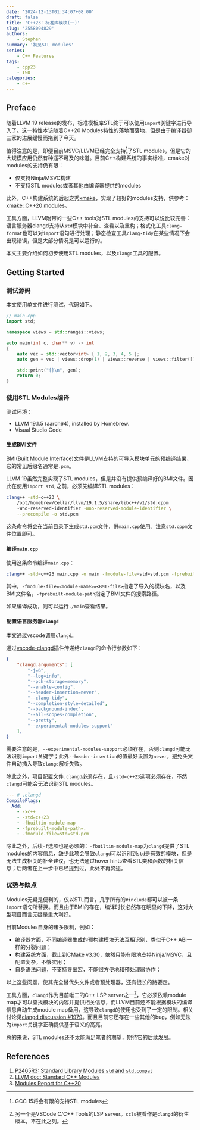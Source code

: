 ```yaml
---
date: '2024-12-13T01:34:07+08:00'
draft: false
title: 'C++23：标准库模块(一)'
slug: '2558094829'
authors:
    - Stephen
summary: '初见STL modules'
series:
    - C++ Features
tags:
    - cpp23
    - ISO
categories:
    - C++
---
```


## Preface

随着LLVM 19 release的发布，标准模板库STL终于可以使用`import`关键字进行导入了。这一特性本该随着C++20 Modules特性的落地而落地，但是由于编译器御三家的进展缓慢而拖到了今天。

值得注意的是，即便目前MSVC/LLVM已经完全支持[^1]了STL modules，但是它的大规模应用仍然有种遥不可及的味道。目前C++构建系统的事实标准，cmake对modules的支持仍有限：
- 仅支持Ninja/MSVC构建
- 不支持STL modules或者其他由编译器提供的modules

此外，C++构建系统的后起之秀[xmake](https://xmake.io/#/guide/project_examples?id=c20-module)，实现了较好的modules支持，供参考：[xmake: C++20 modules](https://xmake.io/#/guide/project_examples?id=c20-module)。

[^1]: GCC 15将会有限的支持STL modules

工具方面，LLVM附带的一些C++ tools对STL modules的支持可以说比较完善：语言服务器clangd支持从`std`模块中补全、查看以及重构；格式化工具`clang-format`也可以对`import`语句进行处理；静态检查工具`clang-tidy`在某些情况下会出现错误，但是大部分情况是可以运行的。

本文主要介绍如何初步使用STL modules，以及`clangd`工具的配置。

## Getting Started

### 测试源码

本文使用单文件进行测试，代码如下。

```cpp
// main.cpp
import std;

namespace views = std::ranges::views;

auto main(int c, char** v) -> int
{
    auto vec = std::vector<int> { 1, 2, 3, 4, 5 };
    auto gen = vec | views::drop(1) | views::reverse | views::filter([](auto&& n) -> bool { return n % 2 == 0; });

    std::print("{}\n", gen);
    return 0;
}
```

### 使用STL Modules编译

测试环境：

- LLVM 19.1.5 (aarch64), installed by Homebrew.
- Visual Studio Code

#### 生成BMI文件

BMI(Built Module Interface)文件是LLVM支持的可导入模块单元的预编译结果，它的常见后缀名通常是`.pcm`。

LLVM 19虽然完整实现了STL modules，但是并没有提供预编译好的BMI文件。因此在使用`import std;`之前，必须先编译STL modules：

```bash
clang++ -std=c++23 \
    /opt/homebrew/Cellar/llvm/19.1.5/share/libc++/v1/std.cppm
    -Wno-reserved-identifier -Wno-reserved-module-identifier \
    --precompile -o std.pcm
```

这条命令将会在当前目录下生成`std.pcm`文件，供`main.cpp`使用。注意`std.cppm`文件位置即可。


#### 编译`main.cpp`

使用这条命令编译`main.cpp`：

```bash
clang++ -std=c++23 main.cpp -o main -fmodule-file=std=std.pcm -fprebuilt-module-path=.
```

其中，`-fmodule-file=<module-name>=<BMI-file>`指定了导入的模块名，以及BMI文件名，`-fprebuilt-module-path`指定了BMI文件的搜索路径。

如果编译成功，则可以运行`./main`查看结果。

#### 配置语言服务器`clangd`

本文通过vscode调用`clangd`。

通过[vscode-clangd](https://github.com/clangd/vscode-clangd)插件传递给`clangd`的命令行参数如下：

```json {hl_lines=[7, 13]}
{
    "clangd.arguments": [
        "-j=6",
        "--log=info",
        "--pch-storage=memory",
        "--enable-config",
        "--header-insertion=never",
        "--clang-tidy",
        "--completion-style=detailed",
        "--background-index",
        "--all-scopes-completion",
        "--pretty",
        "--experimental-modules-support"
    ],
}
```

需要注意的是，`--experimental-modules-support`必须存在，否则`clangd`可能无法识别`import`关键字；此外`--header-insertion`的值最好设置为`never`，避免头文件自动插入导致`clangd`解析失败。

除此之外，项目配置文件`.clangd`必须存在，且`-std=c++23`选项必须存在，不然`clangd`可能会无法识别STL modules。

```yaml
--- # .clangd
CompileFlags:
  Add:
    - -xc++
    - -std=c++23
    - -fbuiltin-module-map
    - -fprebuilt-module-path=.
    - -fmodule-file=std=std.pcm
```

除此之外，后续`-f`选项也是必须的：`-fbuiltin-module-map`为`clangd`提供了STL modules的内容信息，缺少此项会导致`clangd`可以识别到`std`是有效的模块，但是无法生成相关的补全建议，也无法通过hover hints查看STL类和函数的相关信息；后两者在上一步中已经提到过，此处不再赘述。

### 优势与缺点

Modules无疑是便利的，仅以STL而言，几乎所有的`#include`都可以被一条`import`语句所替换。而且由于BMI的存在，编译时长必然存在明显的下降，这对大型项目而言无疑是重大利好。

目前Modules自身的诸多限制，例如：

- 编译器方面，不同编译器生成的预构建模块无法互相识别，类似于C++ ABI一样的分裂问题；
- 构建系统方面，截止到CMake v3.30，依然只能有限地支持Ninja/MSVC，且配置复杂，不够实用；
- 自身语法问题，不支持导出宏，不能很方便地和预处理器协作；

以上这些问题，使其完全替代头文件或者预处理器，还有很长的路要走。

工具方面，`clangd`作为目前唯二的C++ LSP server之一[^2]，它必须依赖module map才可以查找模块的内容并提供相关信息，而LLVM目前还不能根据模块的编译信息自动生成module map备用，这导致`clangd`的使用也受到了一定的限制。相关讨论见[clangd discussion #1979](https://github.com/clangd/clangd/discussions/1979)。而且目前它还存在一些其他的bug，例如无法为`import`关键字正确提供基于语义的高亮。

[^2]: 另一个是VSCode C/C++ Tools的LSP server。`ccls`被看作是`clangd`的衍生版本，不在此之列。

总的来说，STL modules还不太能满足笔者的期望，期待它的后续发展。

## References

1. [P2465R3: Standard Library Modules `std` and `std.compat`](https://www.open-std.org/jtc1/sc22/wg21/docs/papers/2022/p2465r3.pdf)
2. [LLVM doc: Standard C++ Modules](https://clang.llvm.org/docs/StandardCPlusPlusModules.html)
3. [Modules Report for C++20](https://github.com/royjacobson/modules-report)
